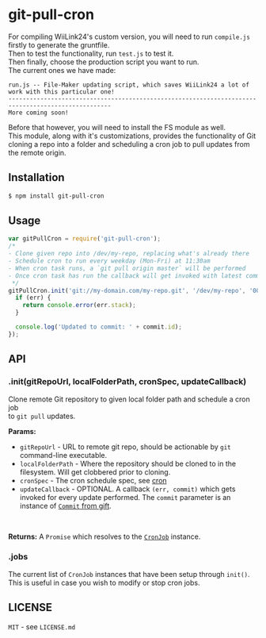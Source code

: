 # git-pull-cron<br>
For compiling WiiLink24's custom version, you will need to run ```compile.js``` firstly to generate the gruntfile.<br>
Then to test the functionality, run ``test.js`` to test it.<br>
Then finally, choose the production script you want to run.<br>
The current ones we have made:<br>
```
run.js -- File-Maker updating script, which saves WiiLink24 a lot of work with this particular one!
---------------------------------------------------------------------------------------------------
More coming soon!
```
Before that however, you will need to install the FS module as well.<br>
This module, along with it's customizations, provides the functionality of Git cloning a repo into a folder and scheduling a cron job to pull updates from the remote origin.<br>
## Installation<br>
```bash
$ npm install git-pull-cron
```
## Usage<br>
```javascript
var gitPullCron = require('git-pull-cron');
/*
- Clone given repo into /dev/my-repo, replacing what's already there
- Schedule cron to run every weekday (Mon-Fri) at 11:30am
- When cron task runs, a `git pull origin master` will be performed
- Once cron task has run the callback will get invoked with latest commit info
 */
gitPullCron.init('git://my-domain.com/my-repo.git', '/dev/my-repo', '00 30 11 * * 1-5', function(err, commit) {
  if (err) {
    return console.error(err.stack);
  }

  console.log('Updated to commit: ' + commit.id);
});
```
## API<br>
### .init(gitRepoUrl, localFolderPath, cronSpec, updateCallback)
Clone remote Git repository to given local folder path and schedule a cron job <br>
to `git pull` updates.<br>

**Params:**<br>

  * `gitRepoUrl` - URL to remote git repo, should be actionable by `git` command-line executable.
  * `localFolderPath` - Where the repository should be cloned to in the filesystem. Will get clobbered prior to cloning.
  * `cronSpec` - The cron schedule spec, see [cron](https://www.npmjs.org/package/cron)
  * `updateCallback` - OPTIONAL. A callback `(err, commit)` which gets invoked for every update performed. The `commit` parameter is an instance of [`Commit` from gift](https://www.npmjs.org/package/gift).
<br>

**Returns:** A `Promise` which resolves to the [`CronJob`](https://www.npmjs.org/package/cron) instance.

### .jobs
The current list of ``CronJob`` instances that have been setup through ``init()``. <br>
This is useful in case you wish to modify or stop cron jobs.<br>

## LICENSE
``MIT`` - see ``LICENSE.md``
<br>
